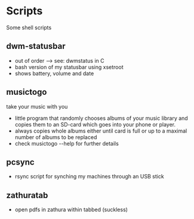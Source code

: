 Scripts
=======

Some shell scripts

dwm-statusbar
-------------
- out of order --> see: dwmstatus in C
- bash version of my statusbar using xsetroot
- shows battery, volume and date

musictogo
---------
take your music with you
- little program that randomly chooses albums
  of your music library and copies them to an SD-card 
  which goes into your phone or player.
- always copies whole albums either until card is full
  or up to a maximal number of albums to be replaced
- check musictogo --help for further details

pcsync
------
- rsync script for synching my machines through an USB stick

zathuratab
----------
- open pdfs in zathura within tabbed (suckless)
